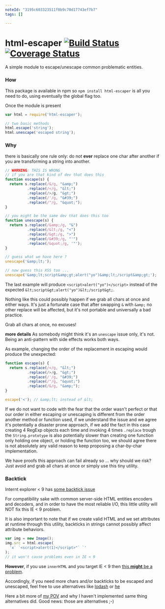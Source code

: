 ```yaml
---
noteId: "3195c603323511f0b9c70d17743ef7b7"
tags: []

---
```


# html-escaper [![Build Status](https://travis-ci.org/WebReflection/html-escaper.svg?branch=master)](https://travis-ci.org/WebReflection/html-escaper) [![Coverage Status](https://coveralls.io/repos/github/WebReflection/html-escaper/badge.svg?branch=master)](https://coveralls.io/github/WebReflection/html-escaper?branch=master)
A simple module to escape/unescape common problematic entities.


### How
This package is available in npm so `npm install html-escaper` is all you need to do, using eventually the global flag too.

Once the module is present
```js
var html = require('html-escaper');

// two basic methods
html.escape('string');
html.unescape('escaped string');
```


### Why
there is basically one rule only: do not **ever** replace one char after another if you are transforming a string into another.

```js
// WARNING: THIS IS WRONG
// if you are that kind of dev that does this
function escape(s) {
  return s.replace(/&/g, "&amp;")
          .replace(/</g, "&lt;")
          .replace(/>/g, "&gt;")
          .replace(/'/g, "&#39;")
          .replace(/"/g, "&quot;");
}

// you might be the same dev that does this too
function unescape(s) {
  return s.replace(/&amp;/g, "&")
          .replace(/&lt;/g, "<")
          .replace(/&gt;/g, ">")
          .replace(/&#39;/g, "'")
          .replace(/&quot;/g, '"');
}

// guess what we have here ?
unescape('&amp;lt;');

// now guess this XSS too ...
unescape('&amp;lt;script&amp;gt;alert("yo")&amp;lt;/script&amp;gt;');


```

The last example will produce `<script>alert("yo")</script>` instead of the expected `&lt;script&gt;alert("yo")&lt;/script&gt;`.

Nothing like this could possibly happen if we grab all chars at once and either ways.
It's just a fortunate case that after swapping `&` with `&amp;` no other replace will be affected, but it's not portable and universally a bad practice.

Grab all chars at once, no excuses!



**more details**
As somebody might think it's an `unescape` issue only, it's not. Being an anti-pattern with side effects works both ways.

As example, changing the order of the replacement in escaping would produce the unexpected:
```js
function escape(s) {
  return s.replace(/</g, "&lt;")
          .replace(/>/g, "&gt;")
          .replace(/'/g, "&#39;")
          .replace(/"/g, "&quot;")
          .replace(/&/g, "&amp;");
}

escape('<'); // &amp;lt; instead of &lt;
```
If we do not want to code with the fear that the order wasn't perfect or that our order in either escaping or unescaping is different from the order another method or function used, if we understand the issue and we agree it's potentially a disaster prone approach, if we add the fact in this case creating 4 RegExp objects each time and invoking 4 times `.replace` trough the `String.prototype` is also potentially slower than creating one function only holding one object, or holding the function too, we should agree there is not absolutely any valid reason to keep proposing a char-by-char implementation.

We have proofs this approach can fail already so ... why should we risk? Just avoid and grab all chars at once or simply use this tiny utility.

### Backtick
Internt explorer < 9 has [some backtick issue](https://html5sec.org/#102)

For compatibility sake with common server-side HTML entities encoders and decoders, and in order to have the most reliable I/O, this little utility will NOT fix this IE < 9 problem.

It is also important to note that if we create valid HTML and we set attributes at runtime through this utility, backticks in strings cannot possibly affect attribute behaviors.

```js
var img = new Image();
img.src = html.escape(
  'x` `<script>alert(1)</script>"` `'
);
// it won't cause problems even in IE < 9
```

**However**, if you use `innerHTML` and you target IE < 9 then [this **might** be a problem](https://github.com/nette/nette/issues/1496).

Accordingly, if you need more chars and/or backticks to be escaped and unescaped, feel free to use alternatives like [lodash](https://github.com/lodash/lodash) or [he](https://www.npmjs.com/package/he)

Here a bit more of [my POV](https://github.com/WebReflection/html-escaper/commit/52d554fc6e8583b6ffdd357967cf71962fc07cf6#commitcomment-10625122) and why I haven't implemented same thing alternatives did. Good news: those are alternatives ;-)